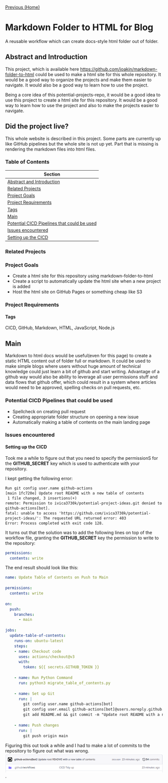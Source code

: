 <!-- Each page should have a link to the previous page and (if applicable)the next page. -->
[Previous (Home)](../../README.md)

<!-- Specify the project name, use Pascal Case with spaces. For example, "2M Ham Radio Amplifier". -->
# Markdown Folder to HTML for Blog
A reusable workflow which can create docs-style html folder out of folder.

<!-- Short description of the project and what it is. -->
## Abstract and Introduction
This project, which is available here https://github.com/joakin/markdown-folder-to-html could be used to make a html site for this whole repository. It would be a good way to organize the projects and make them easier to navigate. It would also be a good way to learn how to use the project.

Being a core idea of this potential-projects-repo, it would be a good idea to use this project to create a html site for this repository. It would be a good way to learn how to use the project and also to make the projects easier to navigate.

<!-- Did the project live section start-->
## Did the project live?
This whole website is described in this project. Some parts are currently up like GitHub pipelines but
the whole site is not up yet. Part that is missing is rendering the markdown files into html files.

### Table of Contents
| Section  |
| ---  |
| [Abstract and Introduction](#abstract-and-introduction) | 
| [Related Projects](#related-projects) | 
| [Project Goals](#project-goals) | 
| [Project Requirements](#project-requirements) | 
| [Tags](#tags) | 
| [Main](#main) |
| [Potential CICD Pipelines that could be used](#potential-cicd-pipelines-that-could-be-used) |
| [Issues encountered](#issues-encountered) |
| [Setting up the CICD](#setting-up-the-cicd) |

<!-- List the projects that could be related to this project. For example, if this project is a 2M Ham Radio Amplifier, then the related projects could be a 70cm Ham Radio Amplifier and a 6M Ham Radio Amplifier. -->
### Related Projects

<!-- List the goals of the project. For example, if this project is a 2M Ham Radio Amplifier, then the goals could be to build a 2M Ham Radio Amplifier that is capable of 100W output. -->
### Project Goals
- Create a html site for this repository using markdown-folder-to-html
- Create a script to automatically update the html site when a new project is added
- Host the html site on GitHub Pages or something cheap like S3

<!-- List the requirements of the project. For example, if this project is a 2M Ham Radio Amplifier, then the requirements could be W6PXL pallet, some coax, etc -->
### Project Requirements

<!-- Tags are used to categorize projects. For example, if this project is a 2M Ham Radio Amplifier, then the tags could be "Ham Radio", "Radio Engineering" -->
#### Tags
CICD, GitHub, Markdown, HTML, JavaScript, Node.js
## Main

Markdown to html docs would be useful(even for this page) to create a static HTML content out of folder full or markdown.
It could be used to make simple blogs where users without huge amount of technical knowledge could just learn a bit of github and start writing.
Advantage of a github way would also be ability to leverage all user permissions stuff and data flows that github offer, which could result in a system where articles would need to be approved, spelling checks on pull requests, etc.

### Potential CICD Pipelines that could be used
- Spellcheck on creating pull request
- Creating appropriate folder structure on opening a new issue
- Automatically making a table of contents on the main landing page

### Issues encountered
#### Setting up the CICD 
Took me a while to figure out that you need to specify the permissionS for the **GITHUB_SECRET** key which is used to authenticate with your repository.

I kept getting the following error:
```
Run git config user.name github-actions
[main 1fc720e] Update root README with a new table of contents
 1 file changed, 3 insertions(+)
remote: Permission to ivica3730k/potential-project-ideas.git denied to github-actions[bot].
fatal: unable to access 'https://github.com/ivica3730k/potential-project-ideas/': The requested URL returned error: 403
Error: Process completed with exit code 128.
```

It turns out that the solution was to add the following lines on top of the workflow file, granting the **GITHUB_SECRET** key the permission to write to the repository:
``` yaml
permissions:
  contents: write
```
The end result should look like this:
``` yaml
name: Update Table of Contents on Push to Main

permissions:
  contents: write
  
on:
  push:
    branches:
      - main

jobs:
  update-table-of-contents:
    runs-on: ubuntu-latest
    steps:
    - name: Checkout code
      uses: actions/checkout@v3
      with:
        token: ${{ secrets.GITHUB_TOKEN }}

    - name: Run Python Command
      run: python3 migrate_table_of_contents.py

    - name: Set up Git
      run: |
        git config user.name github-actions[bot]
        git config user.email github-actions[bot]@users.noreply.github.com
        git add README.md && git commit -m "Update root README with a new table of contents"
      
    - name: Push changes
      run: | 
        git push origin main

```
Figuring this out took a while and I had to make a lot of commits to the repository to figure out what was wrong.
![Photo showing 54 github commits](54_commit_attempts.png "").